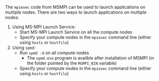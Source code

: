 The `mpiexec` code from MSMPI can be used to launch applications on multiple nodes. There are two ways to launch applications 
on multiple nodes:
1. Using MS-MPI Launch Service:
   * Start MS-MPI Launch Service on all the compute nodes
   * Specify your compute nodes in the `mpiexec` command line (either using `hosts` or `hostfile`)
2. Using `spmd`:
   * Run `spmd -d` on all compute nodes
      * The `spmd.exe` program is availble after installation of MSMPI (in the folder pointed by the `MSMPI_BIN` variable)
   * Specify your compute nodes in the `mpiexec` command line (either using `hosts` or `hostfile`)

